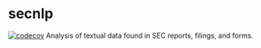 # secnlp
[![codecov](https://codecov.io/gh/topher-lo/secnlp/branch/main/graph/badge.svg?token=MURPG4B3J0)](https://codecov.io/gh/topher-lo/secnlp)
Analysis of textual data found in SEC reports, filings, and forms. 
